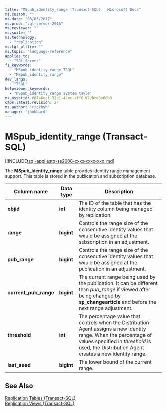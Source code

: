 ```yaml
---
title: "MSpub_identity_range (Transact-SQL) | Microsoft Docs"
ms.custom: ""
ms.date: "03/03/2017"
ms.prod: "sql-server-2016"
ms.reviewer: ""
ms.suite: ""
ms.technology: 
  - "replication"
ms.tgt_pltfrm: ""
ms.topic: "language-reference"
applies_to: 
  - "SQL Server"
f1_keywords: 
  - "MSpub_identity_range_TSQL"
  - "MSpub_identity_range"
dev_langs: 
  - "TSQL"
helpviewer_keywords: 
  - "MSpub_identity_range system table"
ms.assetid: 68746eef-32e1-42bc-aff0-9798cd0e88b8
caps.latest.revision: 24
ms.author: "rickbyh"
manager: "jhubbard"
---
```

# MSpub_identity_range (Transact-SQL)
[!INCLUDE[tsql-appliesto-ss2008-xxxx-xxxx-xxx_md](../../../a9retired/includes/tsql-appliesto-ss2008-xxxx-xxxx-xxx-md.md)]

  The **MSpub_identity_range** table provides identity range management support. This table is stored in the publication and subscription database.  
  
|Column name|Data type|Description|  
|-----------------|---------------|-----------------|  
|**objid**|**int**|The ID of the table that has the identity column being managed by replication.|  
|**range**|**bigint**|Controls the range size of the consecutive identity values that would be assigned at the subscription in an adjustment.|  
|**pub_range**|**bigint**|Controls the range size of the consecutive identity values that would be assigned at the publication in an adjustment.|  
|**current_pub_range**|**bigint**|The current range being used by the publication. It can be different than *pub_range* if viewed after being changed by **sp_changearticle** and before the next range adjustment.|  
|**threshold**|**int**|The percentage value that controls when the Distribution Agent assigns a new identity range. When the percentage of values specified in *threshold* is used, the Distribution Agent creates a new identity range.|  
|**last_seed**|**bigint**|The lower bound of the current range.|  
  
## See Also  
 [Replication Tables &#40;Transact-SQL&#41;](../../../relational-databases/reference/system-tables/replication-tables-transact-sql.md)   
 [Replication Views &#40;Transact-SQL&#41;](../../../relational-databases/reference/system-views/replication-views-transact-sql.md)  
  
  